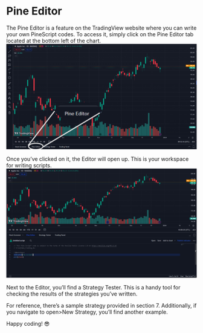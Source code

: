 # Pine Editor

The Pine Editor is a feature on the TradingView website where you can write your own PineScript codes. To access it, simply click on the Pine Editor tab located at the bottom left of the chart.
![Pine Editor place](Attachments/Pine%20Editor%20place.png)

Once you’ve clicked on it, the Editor will open up. This is your workspace for writing scripts.
![Pine Editor](Attachments/Pine%20Editor.png)

Next to the Editor, you’ll find a Strategy Tester. This is a handy tool for checking the results of the strategies you’ve written.

For reference, there’s a sample strategy provided in section 7. Additionally, if you navigate to open>New Strategy, you’ll find another example. 

Happy coding! 😎